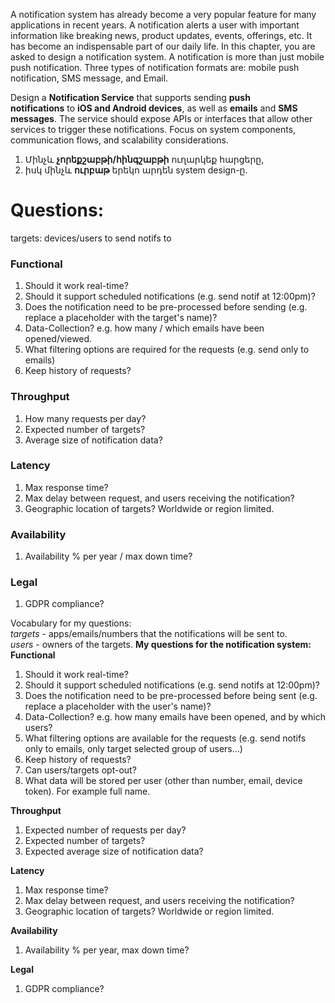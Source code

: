 A notification system has already become a very popular feature for many applications in recent years. A notification alerts a user with important information like breaking news, product updates, events, offerings, etc. It has become an indispensable part of our daily life. In this chapter, you are asked to design a notification system. A notification is more than just mobile push notification. Three types of notification formats are: mobile push notification, SMS message, and Email.  

Design a **Notification Service** that supports sending **push notifications** to **iOS and Android devices**, as well as **emails** and **SMS messages**. The service should expose APIs or interfaces that allow other services to trigger these notifications. Focus on system components, communication flows, and scalability considerations.

1. Մինչև **չորեքշաբթի/հինգշաբթի** ուղարկեք հարցերը, 
2. իսկ մինչև **ուրբաթ** երեկո արդեն system design-ը.


# Questions:
targets: devices/users to send notifs to
### Functional
1. Should it work real-time?
2. Should it support scheduled notifications (e.g. send notif at 12:00pm)?
3. Does the notification need to be pre-processed before sending (e.g. replace a placeholder with the target's name)?
4. Data-Collection? e.g. how many / which emails have been opened/viewed.
5. What filtering options are required for the requests (e.g. send only to emails)
6. Keep history of requests?
### Throughput
1. How many requests per day?
2. Expected number of targets?
3. Average size of notification data?
### Latency
1. Max response time?
2. Max delay between request, and users receiving the notification?
3. Geographic location of targets? Worldwide or region limited.
### Availability
1. Availability % per year / max down time?
### Legal
1. GDPR compliance?


Vocabulary for my questions:  
_targets_ - apps/emails/numbers that the notifications will be sent to.  
_users_ - owners of the targets.
**My questions for the notification system:**
**Functional**  
1. Should it work real-time?  
2. Should it support scheduled notifications (e.g. send notifs at 12:00pm)?  
3. Does the notification need to be pre-processed before being sent (e.g. replace a placeholder with the user's name)?  
4. Data-Collection? e.g. how many emails have been opened, and by which users?  
5. What filtering options are available for the requests (e.g. send notifs only to emails, only target selected group of users...)  
6. Keep history of requests?  
7. Can users/targets opt-out?  
8. What data will be stored per user (other than number, email, device token). For example full name.

**Throughput**  
1. Expected number of requests per day?  
2. Expected number of targets?  
3. Expected average size of notification data?

**Latency**  
1. Max response time?  
2. Max delay between request, and users receiving the notification?  
3. Geographic location of targets? Worldwide or region limited.

**Availability**
1. Availability % per year, max down time?

**Legal**  
1. GDPR compliance?